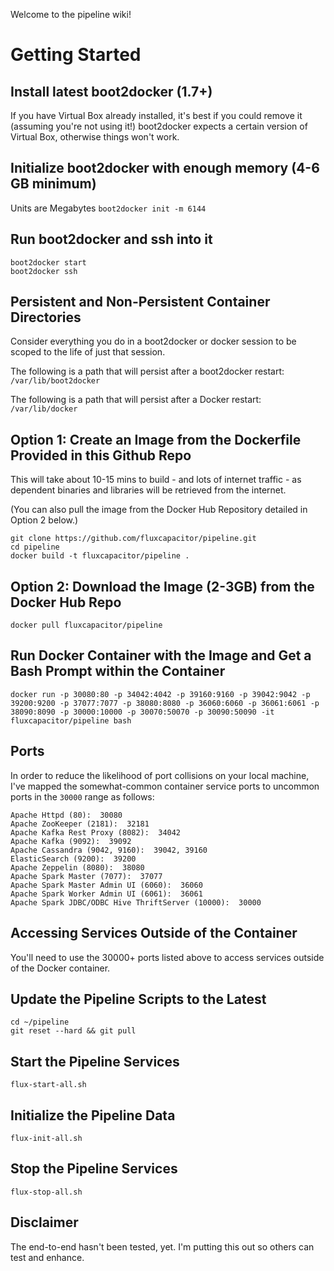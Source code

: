 Welcome to the pipeline wiki!

# Getting Started
## Install latest boot2docker (1.7+) 
If you have Virtual Box already installed, it's best if you could remove it (assuming you're not using it!)
boot2docker expects a certain version of Virtual Box, otherwise things won't work.

## Initialize boot2docker with enough memory (4-6 GB minimum)
Units are Megabytes
`boot2docker init -m 6144`

## Run boot2docker and ssh into it
```
boot2docker start
boot2docker ssh
```

## Persistent and Non-Persistent Container Directories
Consider everything you do in a boot2docker or docker session to be scoped to the life of just that session.

The following is a path that will persist after a boot2docker restart:
`/var/lib/boot2docker`

The following is a path that will persist after a Docker restart:
`/var/lib/docker`

## Option 1:  Create an Image from the Dockerfile Provided in this Github Repo
This will take about 10-15 mins to build - and lots of internet traffic - as dependent binaries and libraries will be retrieved from the internet.

(You can also pull the image from the Docker Hub Repository detailed in Option 2 below.)

```
git clone https://github.com/fluxcapacitor/pipeline.git
cd pipeline
docker build -t fluxcapacitor/pipeline .
```

## Option 2:  Download the Image (2-3GB) from the Docker Hub Repo
```docker pull fluxcapacitor/pipeline```

## Run Docker Container with the Image and Get a Bash Prompt within the Container
```
docker run -p 30080:80 -p 34042:4042 -p 39160:9160 -p 39042:9042 -p 39200:9200 -p 37077:7077 -p 38080:8080 -p 36060:6060 -p 36061:6061 -p 38090:8090 -p 30000:10000 -p 30070:50070 -p 30090:50090 -it fluxcapacitor/pipeline bash
```

## Ports
In order to reduce the likelihood of port collisions on your local machine, I've mapped the somewhat-common container service ports to uncommon ports in the `30000` range as follows:
```
Apache Httpd (80):  30080
Apache ZooKeeper (2181):  32181
Apache Kafka Rest Proxy (8082):  34042
Apache Kafka (9092):  39092
Apache Cassandra (9042, 9160):  39042, 39160
ElasticSearch (9200):  39200
Apache Zeppelin (8080):  38080
Apache Spark Master (7077):  37077
Apache Spark Master Admin UI (6060):  36060
Apache Spark Worker Admin UI (6061):  36061
Apache Spark JDBC/ODBC Hive ThriftServer (10000):  30000
```

## Accessing Services Outside of the Container
You'll need to use the 30000+ ports listed above to access services outside of the Docker container.

## Update the Pipeline Scripts to the Latest
```
cd ~/pipeline
git reset --hard && git pull
```

## Start the Pipeline Services 
```
flux-start-all.sh
```

## Initialize the Pipeline Data
```
flux-init-all.sh
```

## Stop the Pipeline Services
```
flux-stop-all.sh
```

## Disclaimer
The end-to-end hasn't been tested, yet.
I'm putting this out so others can test and enhance.